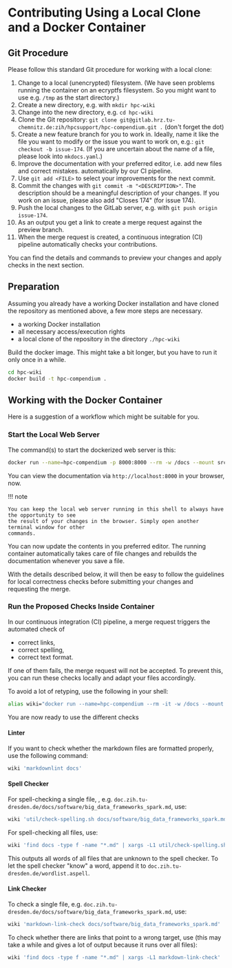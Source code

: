# Contributing Using a Local Clone and a Docker Container

## Git Procedure

Please follow this standard Git procedure for working with a local clone:

1. Change to a local (unencrypted) filesystem. (We have seen problems running the container on an
ecryptfs filesystem. So you might want to use e.g. `/tmp` as the start directory.)
1. Create a new directory, e.g. with `mkdir hpc-wiki`
1. Change into the new directory, e.g. `cd hpc-wiki`
1. Clone the Git repository:
`git clone git@gitlab.hrz.tu-chemnitz.de:zih/hpcsupport/hpc-compendium.git .` (don't forget the
dot)
1. Create a new feature branch for you to work in. Ideally, name it like the file you want to
modify or the issue you want to work on, e.g.: `git checkout -b issue-174`. (If you are uncertain
about the name of a file, please look into `mkdocs.yaml`.)
1. Improve the documentation with your preferred editor, i.e. add new files and correct mistakes.
automatically by our CI pipeline.
1. Use `git add <FILE>` to select your improvements for the next commit.
1. Commit the changes with `git commit -m "<DESCRIPTION>"`. The description should be a meaningful
description of your changes. If you work on an issue, please also add "Closes 174" (for issue 174).
1. Push the local changes to the GitLab server, e.g. with `git push origin issue-174`.
1. As an output you get a link to create a merge request against the preview branch.
1. When the merge request is created, a continuous integration (CI) pipeline automatically checks
your contributions.

You can find the details and commands to preview your changes and apply checks in the next section.

## Preparation

Assuming you already have a working Docker installation and have cloned the repository as mentioned
above, a few more steps are necessary.

* a working Docker installation
* all necessary access/execution rights
* a local clone of the repository in the directory `./hpc-wiki`

Build the docker image. This might take a bit longer, but you have to
run it only once in a while.

```bash
cd hpc-wiki
docker build -t hpc-compendium .
```

## Working with the Docker Container

Here is a suggestion of a workflow which might be suitable for you.

### Start the Local Web Server

The command(s) to start the dockerized web server is this:

```bash
docker run --name=hpc-compendium -p 8000:8000 --rm -w /docs --mount src="$(pwd)"/doc.zih.tu-dresden.de,target=/docs,type=bind hpc-compendium bash -c "mkdocs build && mkdocs serve -a 0.0.0.0:8000"
```

You can view the documentation via `http://localhost:8000` in your browser, now.

!!! note

    You can keep the local web server running in this shell to always have the opportunity to see
    the result of your changes in the browser. Simply open another terminal window for other
    commands.

You can now update the contents in you preferred editor. The running container automatically takes
care of file changes and rebuilds the documentation whenever you save a file.

With the details described below, it will then be easy to follow the guidelines for local
correctness checks before submitting your changes and requesting the merge.

### Run the Proposed Checks Inside Container

In our continuous integration (CI) pipeline, a merge request triggers the automated check of

* correct links,
* correct spelling,
* correct text format.

If one of them fails, the merge request will not be accepted. To prevent this, you can run these
checks locally and adapt your files accordingly.

To avoid a lot of retyping, use the following in your shell:

```bash
alias wiki="docker run --name=hpc-compendium --rm -it -w /docs --mount src=$PWD/doc.zih.tu-dresden.de,target=/docs,type=bind hpc-compendium bash -c"
```

You are now ready to use the different checks

#### Linter

If you want to check whether the markdown files are formatted properly, use the following command:

```bash
wiki 'markdownlint docs'
```

#### Spell Checker

For spell-checking a single file, , e.g.
`doc.zih.tu-dresden.de/docs/software/big_data_frameworks_spark.md`, use:

```bash
wiki 'util/check-spelling.sh docs/software/big_data_frameworks_spark.md'
```

For spell-checking all files, use:

```bash
wiki 'find docs -type f -name "*.md" | xargs -L1 util/check-spelling.sh'
```

This outputs all words of all files that are unknown to the spell checker.
To let the spell checker "know" a word, append it to
`doc.zih.tu-dresden.de/wordlist.aspell`.

#### Link Checker

To check a single file, e.g.
`doc.zih.tu-dresden.de/docs/software/big_data_frameworks_spark.md`, use:

```bash
wiki 'markdown-link-check docs/software/big_data_frameworks_spark.md'
```

To check whether there are links that point to a wrong target, use
(this may take a while and gives a lot of output because it runs over all files):

```bash
wiki 'find docs -type f -name "*.md" | xargs -L1 markdown-link-check'
```
